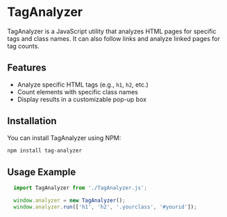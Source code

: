 # TagAnalyzer

TagAnalyzer is a JavaScript utility that analyzes HTML pages for specific tags and class names. It can also follow links and analyze linked pages for tag counts.

## Features
- Analyze specific HTML tags (e.g., `h1`, `h2`, etc.)
- Count elements with specific class names
- Display results in a customizable pop-up box

## Installation

You can install TagAnalyzer using NPM:

```bash
npm install tag-analyzer
```

## Usage Example

```javascript
  import TagAnalyzer from './TagAnalyzer.js';

  window.analyzer = new TagAnalyzer();
  window.analyzer.run(['h1', 'h2', '.yourclass', '#yourid']);